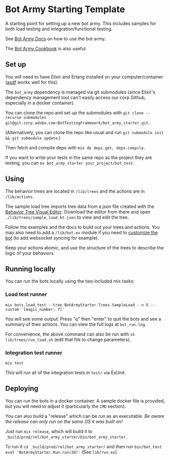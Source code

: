# Bot Army Starting Template

A starting point for setting up a new bot army. This includes samples for both load
testing and integration/functional testing.

See [Bot Army
Docs](https://git.corp.adobe.com/pages/BotTestingFramework/bot_army/readme.html) on
how to use the bot army.

The [Bot Army
Cookbook](https://git.corp.adobe.com/pages/BotTestingFramework/bot_army_cookbook/) is
also useful.

## Set up

You will need to have Elixir and Erlang installed on your computer/container
([asdf](https://github.com/asdf-vm/asdf-elixir) works well for this).

The `bot_army` dependency is managed via git submodules (since Elixir's dependency
management tool can't easily access our corp Github, especially in a docker
container).

You can clone the repo and set up the submodules with `git clone --recurse-submodules git@git.corp.adobe.com:BotTestingFramework/bot_army_starter.git`.

(Alternatively, you can clone the repo like usual and run `git submodule init && git submodule update`.)

Then fetch and compile deps with `mix do deps.get, deps.compile`.

If you want to write your tests in the same repo as the project they are testing, you
can `mv bot_army_starter your_project/bot_test`.

## Using

The behavior trees are located in `/lib/trees` and the actions are in `/lib/actions`.

The sample load tree imports tree data from a json file created with the [Behavior
Tree Visual
Editor](https://git.corp.adobe.com/BotTestingFramework/behavior_tree_editor).
Download the editor from there and open `./lib/trees/sample_load_bt.json` to view and
edit the tree.

Follow the examples and the docs to build out your trees and actions. You may also
need to add a `/lib/bot.ex` module if you need to [customize the
bot](https://git.corp.adobe.com/pages/BotTestingFramework/bot_army/BotArmy.Bot.html#module-extending-the-bot)
(to add websocket syncing for example).

Keep your actions atomic, and use the structure of the trees to describe the logic of
your behaviors.

## Running locally

You can run the bots locally using the two included mix tasks:

### Load test runner

`mix bots.load_test --tree BotArmyStarter.Trees.SampleLoad --n 5 --custom '[magic_number: 7]'`

You will see some output. Press "q" then "enter" to quit the bots and see a summary
of their actions. You can view the full logs at `bot_run.log`.

For convenience, the above command can also be run with `sh lib/trees/run_load.sh`
(edit that file to change parameters).

### Integration test runner

`mix test`

This will run all of the integration tests in `test/` via ExUnit.

## Deploying

You can run the bots in a docker container. A sample docker file is provided, but
you will need to adjust it (particularly the `CMD` section).

You can also build a "release" which can be run as an executable. _Be aware the
release can only run on the same OS it was built on!_

Just run `mix release`, which will build it to
`_build/prod/rel/bot_army_starter/bin/bot_army_starter`.

To run it `cd _build/prod/rel/bot_army_starter/` and then run `bin/bot_test eval 'BotArmyStarter.Run.run(30)'` (See `lib/run.ex`).
